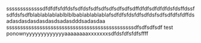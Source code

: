 sssssssssssssdfdfdfsfdfdsfsdfdsfsdfsdfsdfsdfsdfsdffdfdfsdfdfdfdsfdsffdssfsdfdsfsdfblablablablablblblbablablablablafsdfdfsfdsfdfsdfdsfsdfsdfdfsfdffdsadasdasdasdasdasdsadasdddsadasdaa
ssssssssssssssssssssssssssssssssssssssssssssssdfsdfsdfsdf
test ponownyyyyyyyyyyyyyaaaaaaaaxxxxxxxsdfdsfdfsfdfsffff